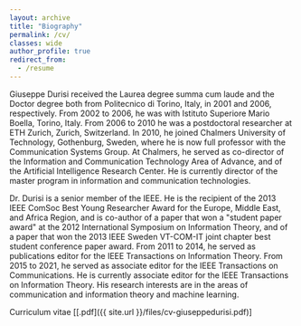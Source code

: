 ```yaml
---
layout: archive
title: "Biography"
permalink: /cv/
classes: wide
author_profile: true
redirect_from:
  - /resume
---
```


Giuseppe Durisi received the Laurea degree summa cum laude and the Doctor
degree both from Politecnico di Torino, Italy, in 2001 and 2006, respectively.
From 2002 to 2006, he was with Istituto Superiore Mario Boella, Torino, Italy.
From 2006 to 2010 he was a postdoctoral researcher at ETH Zurich, Zurich,
Switzerland. In 2010, he joined Chalmers University of Technology, Gothenburg,
Sweden, where he is now full professor with the Communication Systems Group. At
Chalmers, he served as co-director of the Information and Communication
Technology Area of Advance, and of the Artificial Intelligence Research Center.
He is currently director of the master program in information and communication technologies.

Dr. Durisi is a senior member of the IEEE. He is the recipient of the 2013 IEEE
ComSoc Best Young Researcher Award for the Europe, Middle East, and Africa
Region, and is co-author of a paper that won a "student paper award" at the
2012 International Symposium on Information Theory, and of a paper that won the
2013 IEEE Sweden VT-COM-IT joint chapter best student conference paper award.
From 2011 to 2014, he served as publications editor for the
IEEE Transactions on Information Theory.
From 2015 to 2021, he served as associate editor for the IEEE Transactions on
Communications.
He is currently associate editor for the IEEE Transactions on Information
Theory.
His research interests are in the
areas of communication and information theory and machine learning.

<!--Dr. Durisi is a contributor and a maintainer of SPECTRE—short packet communication toolbox, a collection of numerical routines for finite-blocklength analyses in information theory.
-->

Curriculum vitae [[.pdf]({{ site.url }}/files/cv-giuseppedurisi.pdf)]
